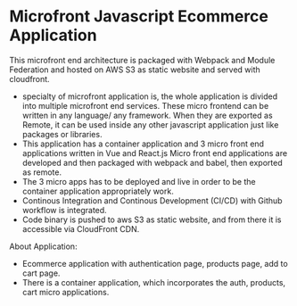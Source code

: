 # Microfront Javascript Ecommerce Application
This microfront end architecture is packaged with Webpack and Module Federation and hosted on AWS S3 as static website and served with cloudfront. 

- specialty of microfront application is, the whole application is divided into multiple microfront end services. These micro frontend can be written in any language/ any framework. When they are exported as Remote, it can be used inside any other javascript application just like packages or libraries.
- This application has a container application and 3 micro front end applications written in Vue and React.js Micro front end applications are developed and then packaged with webpack and babel, then exported as remote. 
- The 3 micro apps has to be deployed and live in order to be the container application appropriately work. 
- Continous Integration and Continous Development (CI/CD) with Github workflow is integrated.
- Code binary is pushed to aws S3 as static website, and from there it is accessible via CloudFront CDN.

About Application:
- Ecommerce application with authentication page, products page, add to cart page.
- There is a container application, which incorporates the auth, products, cart micro applications. 
